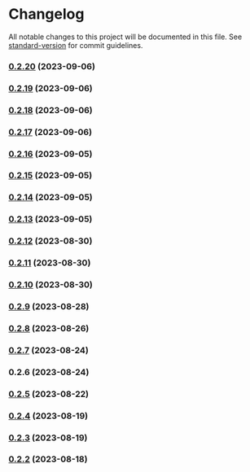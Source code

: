 # Changelog

All notable changes to this project will be documented in this file. See [standard-version](https://github.com/conventional-changelog/standard-version) for commit guidelines.

### [0.2.20](https://github.com/FFTAI/gros_client_js/compare/v0.2.19...v0.2.20) (2023-09-06)

### [0.2.19](https://github.com/FFTAI/gros_client_js/compare/v0.2.18...v0.2.19) (2023-09-06)

### [0.2.18](https://github.com/FFTAI/gros_client_js/compare/v0.2.17...v0.2.18) (2023-09-06)

### [0.2.17](https://github.com/FFTAI/gros_client_js/compare/v0.2.16...v0.2.17) (2023-09-06)

### [0.2.16](https://github.com/FFTAI/gros_client_js/compare/v0.2.15...v0.2.16) (2023-09-05)

### [0.2.15](https://github.com/FFTAI/gros_client_js/compare/v0.2.14...v0.2.15) (2023-09-05)

### [0.2.14](https://github.com/FFTAI/gros_client_js/compare/v0.2.13...v0.2.14) (2023-09-05)

### [0.2.13](https://github.com/FFTAI/gros_client_js/compare/v0.2.7...v0.2.13) (2023-09-05)

### [0.2.12](https://github.com/FFTAI/gros_client_js/compare/v0.2.11...v0.2.12) (2023-08-30)

### [0.2.11](https://github.com/FFTAI/gros_client_js/compare/v0.2.10...v0.2.11) (2023-08-30)

### [0.2.10](https://github.com/FFTAI/gros_client_js/compare/v0.2.9...v0.2.10) (2023-08-30)

### [0.2.9](https://github.com/FFTAI/gros_client_js/compare/v0.2.8...v0.2.9) (2023-08-28)

### [0.2.8](https://github.com/FFTAI/gros_client_js/compare/v0.2.5...v0.2.8) (2023-08-26)

### [0.2.7](https://github.com/FFTAI/gros_client_js/compare/v0.2.6...v0.2.7) (2023-08-24)

### 0.2.6 (2023-08-24)

### [0.2.5](https://github.com/FFTAI/gros_client_js/compare/v0.2.4...v0.2.5) (2023-08-22)

### [0.2.4](https://github.com/FFTAI/gros_client_js/compare/v0.2.3...v0.2.4) (2023-08-19)

### [0.2.3](https://github.com/FFTAI/gros_client_js/compare/v0.2.2...v0.2.3) (2023-08-19)

### [0.2.2](https://github.com/FFTAI/gros_client_js/compare/v0.2.1...v0.2.2) (2023-08-18)
